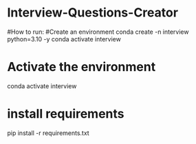 # Interview-Questions-Creator
#How to run:
#Create an environment
conda create -n interview python=3.10 -y
conda activate interview

# Activate the environment
conda activate interview

# install requirements
pip install -r requirements.txt
